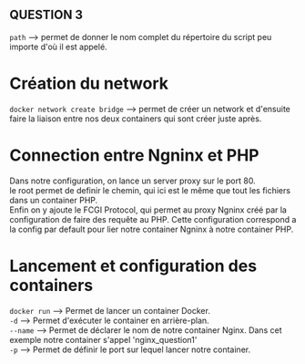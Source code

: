 ## QUESTION 3 ##

`path` --> permet de donner le nom complet du répertoire du script peu importe d'où il est appelé.  

 # Création du network #

`docker network create bridge` --> permet de créer un network et d'ensuite faire la liaison entre nos deux containers qui sont créer juste après.  

# Connection entre Ngninx et PHP #

Dans notre configuration, on lance un server proxy sur le port 80.  
le root permet de definir le chemin, qui ici est le même que tout les fichiers dans un container PHP.  
Enfin on y ajoute le FCGI Protocol, qui permet au proxy Ngninx créé par la configuration de faire des requête au PHP.
Cette configuration correspond a la config par default pour lier notre container Ngninx à notre container PHP.  


# Lancement et configuration des containers #

`docker run` --> Permet de lancer un container Docker.  
`-d` --> Permet d'exécuter le container en arrière-plan.  
`--name` --> Permet de déclarer le nom de notre container Nginx. Dans cet exemple notre container s'appel 'nginx_question1'  
`-p` --> Permet de définir le port sur lequel lancer notre container.